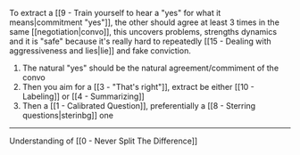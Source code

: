 To extract a [[9 - Train yourself to hear a "yes" for what it means|commitment "yes"]], the other should agree at least 3 times  in the same [[negotiation|convo]], this uncovers problems, strengths dynamics and it is "safe" because it's really hard to repeatedly [[15 - Dealing with aggressiveness and lies|lie]] and fake conviction.

1. The natural "yes" should be the natural agreement/commiment of the convo
2. Then you aim for a [[3 - "That's right"]], extract be either [[10 - Labeling]] or [[4 - Summarizing]]
3. Then a [[1 - Calibrated Question]], preferentially a [[8 - Sterring questions|sterinbg]] one

---

Understanding of [[0 - Never Split The Difference]]
